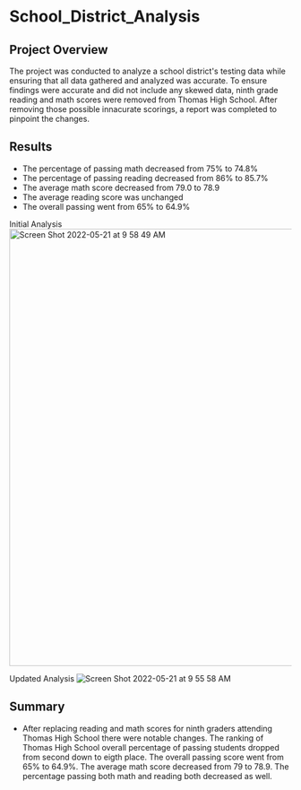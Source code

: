 # School_District_Analysis
## Project Overview

The project was conducted to analyze a school district's testing data while ensuring that all data gathered and analyzed was accurate. To ensure findings were accurate and did not include any skewed data, ninth grade reading and math scores were removed from Thomas High School. After removing those possible innacurate scorings, a report was completed to pinpoint the changes. 

## Results
 * The percentage of passing math decreased from 75% to 74.8%
 * The percentage of passing reading decreased from 86% to 85.7%
 * The average math score decreased from 79.0 to 78.9
 * The average reading score was unchanged
 *  The overall passing went from 65% to 64.9%
 
 Initial Analysis
 <img width="780" alt="Screen Shot 2022-05-21 at 9 58 49 AM" src="https://user-images.githubusercontent.com/103371449/169657237-ed2e46d7-2d83-48e0-82ee-04e6ec51d53c.png">

 
 Updated Analysis 
![Screen Shot 2022-05-21 at 9 55 58 AM](https://user-images.githubusercontent.com/103371449/169657139-8bd07ad2-0141-478a-9b5d-2a44a4e2628d.png)

## Summary
 * After replacing reading and math scores for ninth graders attending Thomas High School there were notable changes. The ranking of Thomas High School overall percentage of passing students dropped from second down to eigth place. The overall passing score went from 65% to 64.9%. The average math score decreased from 79 to 78.9. The percentage passing both math and reading both decreased as well. 
